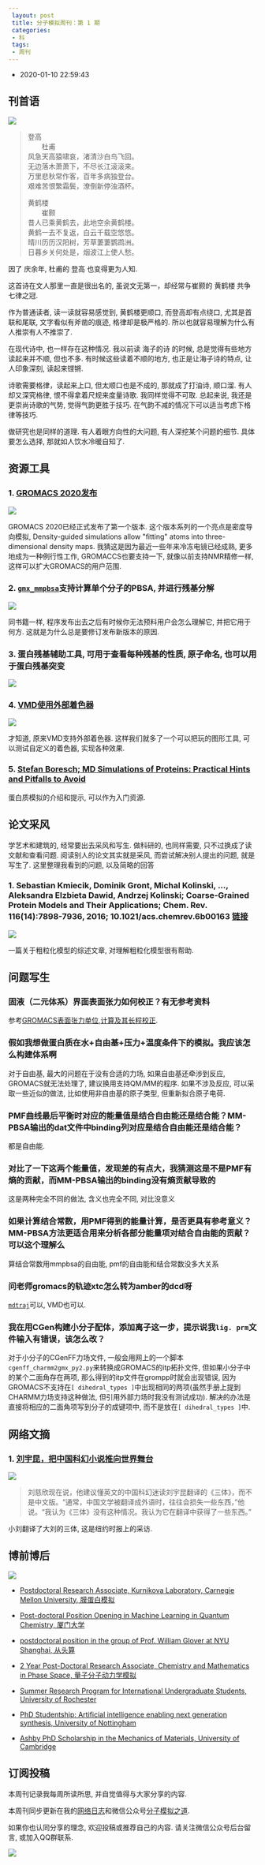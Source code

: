 ```yaml
---
 layout: post
 title: 分子模拟周刊：第 1 期
 categories:
 - 科
 tags:
 - 周刊
---
```


- 2020-01-10 22:59:43

## 刊首语

![](https://jerkwin.github.io/pic/weekly/1_0.jpg)

>登高<br>
>　　杜甫<br>
>风急天高猿啸哀，渚清沙白鸟飞回。<br>
>无边落木萧萧下，不尽长江滚滚来。<br>
>万里悲秋常作客，百年多病独登台。<br>
>艰难苦恨繁霜鬓，潦倒新停浊酒杯。<br>
>
>
>黄鹤楼<br>
>　　崔颢<br>
>昔人已乘黄鹤去，此地空余黄鹤楼。<br>
>黄鹤一去不复返，白云千载空悠悠。<br>
>晴川历历汉阳树，芳草萋萋鹦鹉洲。<br>
>日暮乡关何处是，烟波江上使人愁。
>

因了 庆余年, 杜甫的 登高 也变得更为人知.

这首诗在文人那里一直是很出名的, 虽说文无第一，却经常与崔颢的 黄鹤楼 共争七律之冠.

作为普通读者, 读一读就容易感觉到, 黄鹤楼更顺口, 而登高却有点绕口, 尤其是首联和尾联, 文字看似有斧凿的痕迹, 格律却是极严格的. 所以也就容易理解为什么有人推崇有人不推崇了.

在现代诗中, 也一样存在这种情况. 我以前读 海子的诗 的时候, 总是觉得有些地方读起来并不顺, 但也不多. 有时候这些读着不顺的地方, 也正是让海子诗的特点, 让人印象深刻, 读起来铿锵.

诗歌需要格律，读起来上口, 但太顺口也是不成的, 那就成了打油诗, 顺口溜. 有人却又深究格律, 恨不得拿着尺规来度量诗歌. 我同样觉得不可取. 总起来说, 我还是更崇尚诗歌的气势, 觉得气韵更胜于技巧. 在气韵不减的情况下可以适当考虑下格律等技巧.

做研究也是同样的道理. 有人着眼方向性的大问题, 有人深挖某个问题的细节. 具体要怎么选择, 那就如人饮水冷暖自知了.

## 资源工具

### 1. [GROMACS 2020发布](http://manual.gromacs.org/)

![](https://jerkwin.github.io/pic/weekly/gmx.png)

GROMACS 2020已经正式发布了第一个版本. 这个版本系列的一个亮点是密度导向模拟, Density-guided simulations allow "fitting" atoms into three-dimensional density maps. 我猜这是因为最近一些年来冷冻电镜已经成熟, 更多地成为一种例行性工作, GROMACCS也要支持一下, 就像以前支持NMR精修一样, 这样可以扩大GROMACS的用户范围.

### 2. [`gmx_mmpbsa`](https://jerkwin.github.io/gmxtool/)支持计算单个分子的PBSA, 并进行残基分解

![](https://jerkwin.github.io/pic/weekly/1_gmxpbsa.png)

同书籍一样, 程序发布出去之后有时候你无法预料用户会怎么理解它, 并把它用于何方. 这就是为什么总是要修订发布新版本的原因.

### 3. 蛋白残基辅助工具, 可用于查看每种残基的性质, 原子命名, 也可以用于蛋白残基突变

![](https://jerkwin.github.io/pic/weekly/1_AA.png)

### 4. [VMD使用外部着色器](https://robinbetz.com/blog/2018/02/20/toon-rendering-in-vmd/)

![](https://jerkwin.github.io/pic/weekly/1_vmd.png)

才知道, 原来VMD支持外部着色器. 这样我们就多了一个可以把玩的图形工具, 可以测试自定义的着色器, 实现各种效果.

### 5. [Stefan Boresch; MD Simulations of Proteins: Practical Hints and Pitfalls to Avoid](https://www.mdy.univie.ac.at/people/boresch/sommerschule2017.pdf)

蛋白质模拟的介绍和提示, 可以作为入门资源.

## 论文采风

学艺术和建筑的, 经常要出去采风和写生. 做科研的, 也同样需要, 只不过换成了读文献和查看问题. 阅读别人的论文其实就是采风, 而尝试解决别人提出的问题, 就是写生了. 这里整理我看到的问题, 以及简略的回答

### 1. Sebastian Kmiecik, Dominik Gront, Michal Kolinski, ..., Aleksandra Elzbieta Dawid, Andrzej Kolinski; Coarse-Grained Protein Models and Their Applications; Chem. Rev. 116(14):7898-7936, 2016; 10.1021/acs.chemrev.6b00163 [链接](https://pubs.acs.org/doi/abs/10.1021/acs.chemrev.6b00163)

![](https://jerkwin.github.io/pic/weekly/1_cg.gif)

一篇关于粗粒化模型的综述文章, 对理解粗粒化模型很有帮助.

## 问题写生

### 固液（二元体系）界面表面张力如何校正？有无参考资料

参考[GROMACS表面张力单位,计算及其长程校正](https://jerkwin.github.io/2014/09/24/GROMACS%E8%A1%A8%E9%9D%A2%E5%BC%A0%E5%8A%9B%E5%8D%95%E4%BD%8D,%E8%AE%A1%E7%AE%97%E5%8F%8A%E5%85%B6%E9%95%BF%E7%A8%8B%E6%A0%A1%E6%AD%A3/).

### 假如我想做蛋白质在水+自由基+压力+温度条件下的模拟。我应该怎么构建体系啊

对于自由基, 最大的问题在于没有合适的力场, 如果自由基还牵涉到反应, GROMACS就无法处理了, 建议换用支持QM/MM的程序. 如果不涉及反应, 可以采取一些近似的做法, 比如使用非自由基的原子类型, 但重新拟合原子电荷.

### PMF曲线最后平衡时对应的能量值是结合自由能还是结合能？MM-PBSA输出的dat文件中binding列对应是结合自由能还是结合能？

都是自由能.

### 对比了一下这两个能量值，发现差的有点大，我猜测这是不是PMF有熵的贡献，而MM-PBSA输出的binding没有熵贡献导致的

这是两种完全不同的做法, 含义也完全不同, 对比没意义

### 如果计算结合常数，用PMF得到的能量计算，是否更具有参考意义？MM-PBSA方法更适合用来分析各部分能量项对结合自由能的贡献？可以这个理解么

算结合常数用mmpbsa的自由能, pmf的自由能和结合常数没多大关系

### 问老师gromacs的轨迹xtc怎么转为amber的dcd呀

[`mdtraj`](http://mdtraj.org/1.9.3/)可以, VMD也可以.

### 我在用CGen构建小分子配体，添加离子这一步，提示说我`lig. prm`文件输入有错误，该怎么改？

对于小分子的CGenFF力场文件, 一般会用网上的一个脚本`cgenff_charmm2gmx_py2.py`来转换成GROMACS的itp拓扑文件, 但如果小分子中的某个二面角存在两项, 那么得到的itp文件在grompp时就会出现错误, 因为GROMACS不支持在`[ dihedral_types ]`中出现相同的两项(虽然手册上提到CHARMM力场支持这种做法, 但引用外部力场时我没有测试成功). 解决的办法是直接将相应的二面角项写到分子的成键项中, 而不是放在`[ dihedral_types ]`中.

## 网络文摘

### 1. [刘宇昆，把中国科幻小说推向世界舞台](https://cn.nytimes.com/culture/20191206/ken-liu-three-body-problem-chinese-science-fiction/)

![](https://jerkwin.github.io/pic/weekly/1_liu.jpg)

> 刘慈欣现在说，他建议懂英文的中国科幻迷读刘宇昆翻译的《三体》，而不是中文版。“通常，中国文学被翻译成外语时，往往会损失一些东西，”他说。“我认为《三体》没有这种情况。我认为它在翻译中获得了一些东西。”

小刘翻译了大刘的三体, 这是纽约时报上的采访.

## 博前博后

![](https://jerkwin.github.io/pic/weekly/phd.png)

- [Postdoctoral Research Associate, Kurnikova Laboratory, Carnegie Mellon University, 膜蛋白模拟](https://crete.chem.cmu.edu/)

- [Post-doctoral Position Opening in Machine Learning in Quantum Chemistry, 厦门大学](http://dr-dral.com/post-doctoral-position-opening-in-machine-learning-in-quantum-chemistry/)

- [postdoctoral position in the group of Prof. William Glover at NYU Shanghai, 从头算](https://wp.nyu.edu/glover/2020/01/03/open-postdoc-position/)

- [2 Year Post-Doctoral Research Associate, Chemistry and Mathematics in Phase Space, 量子分子动力学模拟](https://champsproject.com/jobs/)

- [Summer Research Program for International Undergraduate Students, University of Rochester](http://www.sas.rochester.edu/chm/undergraduate/i-scholar.html)

- [PhD Studentship: Artificial intelligence enabling next generation synthesis, University of Nottingham](https://www.nottingham.ac.uk/jobs/currentvacancies/ref/SCI1921)

- [Ashby PhD Scholarship in the Mechanics of Materials, University of Cambridge](https://www.jobs.cam.ac.uk/job/24276/)

## 订阅投稿

本周刊记录我每周所读所思, 并自觉值得与大家分享的内容.

本周刊同步更新在我的[网络日志](https://jerkwin.github.io/)和微信公众号[分子模拟之道](https://mp.weixin.qq.com/s?__biz=MzI5MzI5NzgyNA==&mid=2247484628&idx=1&sn=a928af5f252a4b1405d4130454f8c971&chksm=ec750f1bdb02860dfd4d50f40950c95d27e71bddff4d14385e5a9d78ba3340d3d170e2ff578a&token=1361388059&lang=zh_CN#rd).

如果你也认同分享的理念, 欢迎投稿或推荐自己的内容. 请关注微信公众号后台留言, 或加入QQ群联系.

![](https://jerkwin.github.io/jscss/Blog.png)
